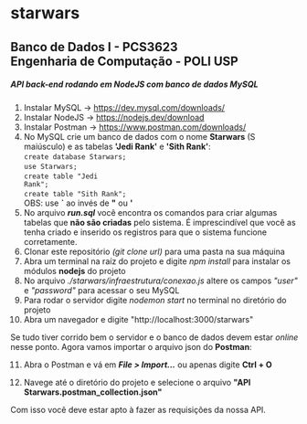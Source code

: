 <h1>starwars</h1>
<h2> Banco de Dados I - PCS3623
<br/>Engenharia de Computação - POLI USP </h2>

<h5>API back-end rodando em NodeJS com banco de dados MySQL</h5>

1) Instalar MySQL -> https://dev.mysql.com/downloads/
2) Instalar NodeJS -> https://nodejs.dev/download
3) Instalar Postman -> https://www.postman.com/downloads/
4) No MySQL crie um banco de dados com o nome <strong>Starwars</strong> (S maiúsculo) e as tabelas <strong>'Jedi Rank'</strong> e <strong>'Sith Rank'</strong>:
   <br/><code>create database Starwars;</code>
   <br/><code>use Starwars;</code>
   <br/><code>create table "Jedi Rank";</code> 
   <br/><code>create table "Sith Rank";</code>
   <br/>OBS: use <strong>`</strong> ao invés de <strong>"</strong> ou <strong>'</strong>
5) No arquivo <strong>_run.sql_</strong> você encontra os comandos para criar algumas tabelas que <strong>não são criadas</strong> pelo sistema.
   É imprescindível que você as tenha criado e inserido os registros para que o sistema funcione corretamente.
6) Clonar este repositório _(git clone url)_ para uma pasta na sua máquina
7) Abra um terminal na raíz do projeto e digite _npm install_ para instalar os módulos <strong>nodejs</strong> do projeto
8) No arquivo _./starwars/infraestrutura/conexao.js_ altere os campos _"user"_ e _"password"_ para acessar o seu MySQL
9) Para rodar o servidor digite _nodemon start_ no terminal no diretório do projeto
10) Abra um navegador e digite "http://localhost:3000/starwars"

Se tudo tiver corrido bem o servidor e o banco de dados devem estar _online_ nesse ponto.
Agora vamos importar o arquivo json do <strong>Postman</strong>:

11) Abra o Postman e vá em <strong>_File > Import..._</strong> ou apenas digite <strong> Ctrl + O</strong>

12) Navege até o diretório do projeto e selecione o arquivo <strong>"API Starwars.postman_collection.json"</strong>

Com isso você deve estar apto à fazer as requisições da nossa API.